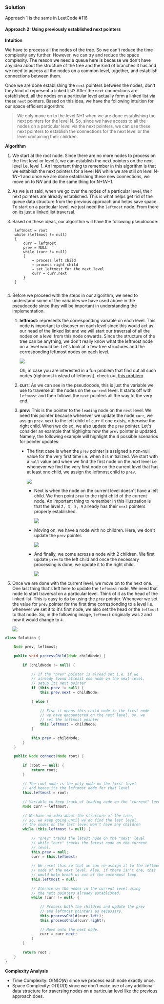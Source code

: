 ### Solution

Approach 1 is the same in LeetCode #116

#### Approach 2: Using previously established next pointers

**Intuition**

We have to process all the nodes of the tree. So we can't reduce the time complexity any further. However, we can try and reduce the space complexity. The reason we need a queue here is because we don't have any idea about the structure of the tree and the kind of branches it has and we need to access all the nodes on a common level, together, and establish connections between them.

Once we are done establishing the `next` pointers between the nodes, don't they kind of represent a linked list? After the `next` connections are established, all the nodes on a particular level actually form a linked list via these `next` pointers. Based on this idea, we have the following intuition for our space efficient algorithm:

> We only move on to the level N+1 when we are done establishing the next pointers for the level N. So, since we have access to all the nodes on a particular level via the next pointers, we can use these next pointers to establish the connections for the next level or the level containing their children.

**Algorithm**

1. We start at the root node. Since there are no more nodes to process on the first level or level `0`, we can establish the next pointers on the next level i.e. level 1. An important thing to remember in this algorithm is that we establish the next pointers for a level N*N* while we are still on level N-1*N*−1 and once we are done establishing these new connections, we move on to N*N* and do the same thing for N+1*N*+1.

2. As we just said, when we go over the nodes of a particular level, their next pointers are already established. This is what helps get rid of the queue data structure from the previous approach and helps save space. To start on a particular level, we just need the `leftmost` node. From there on its just a linked list traversal.

3. Based on these ideas, our algorithm will have the following pseudocode:

   ```
    leftmost = root
    while (leftmost != null)
    {
        curr = leftmost
        prev = NULL
        while (curr != null)
        {
            → process left child
            → process right child
            → set leftmost for the next level
            curr = curr.next
        }
    }
    
   ```

4. Before we proceed with the steps in our algorithm, we need to understand some of the variables we have used above in the pseudocode since they will be important in understanding the implementation.

   1. **leftmost:** represents the corresponding variable on each level. This node is important to discover on each level since this would act as our head of the linked list and we will start our traversal of all the nodes on a level from this node onwards. Since the structure of the tree can be anything, we don't really know what the leftmost node on a level would be. Let's look at a few tree structures and the corresponding leftmost nodes on each level.

      ![](img/img6.png)

      Oh, in case you are interested in a fun problem that find out all such nodes (rightmost instead of leftmost), check out [this problem](https://leetcode.com/problems/binary-tree-right-side-view/description/).

   2. **curr:** As we can see in the pseudocode, this is just the variable we use to traverse all the nodes on the `current` level. It starts off with `leftmost` and then follows the `next` pointers all the way to the very end.

   3. **prev:** This is the pointer to the `leading` node on the `next` level. We need this pointer because whenever we update the node `curr`, we assign `prev.next` to the left child of `curr` if one exists, otherwise the right child. When we do so, we also update the `prev` pointer. Let's consider an example that highlights how the `prev` pointer is updated. Namely, the following example will highlight the 4 possible scenarios for pointer updates:

      - The first case is when the `prev` pointer is assigned a non-null value for the very first time i.e. when it is initialized. We start with a `null` value and when we find the first node on the *next* level i.e whenever we find the very first node on the current level that has at least one child, we assign the leftmost child to `prev`.

        ![](img/img7.png)

        - Next is when the node on the current level doesn't have a left child. We then point `prev` to the right child of the current node. An important thing to remember in this illustration is that the level `2, 3, 5, 9` already has their `next` pointers properly established.

          ![](img/img8.png)

        - Moving on, we have a node with no children. Here, we don't update the `prev` pointer.

          ![](img/img9.png)

          

        - And finally, we come across a node with 2 children. We first update `prev` to the left child and once the necessary processing is done, we update it to the right child.

          ![](img/img10.png)

   

5. Once we are done with the current level, we move on to the next one. One last thing that's left here to update the `leftmost` node. We need that node to start traversal on a particular level. Think of it as the head of the linked list. This is easy to do by using the `prev` pointer. Whenever we set the value for `prev` pointer for the first time corresponding to a level i.e. whenever we set it to it's first node, we also set the head or the `leftmost` to that node. So, in the following image, `leftmost` originally was `2` and now it would change to `4`.

   ![](img/img7.png)

   


```java
class Solution {
    
    Node prev, leftmost;
    
    public void processChild(Node childNode) {
        
        if (childNode != null) {
            
            // If the "prev" pointer is alread set i.e. if we
            // already found atleast one node on the next level,
            // setup its next pointer
            if (this.prev != null) {
                this.prev.next = childNode;
                    
            } else {
                
                // Else it means this child node is the first node
                // we have encountered on the next level, so, we
                // set the leftmost pointer
                this.leftmost = childNode;
            }    
                
            this.prev = childNode; 
        }
    }
        
    public Node connect(Node root) {
        
        if (root == null) {
            return root;
        }
        
        // The root node is the only node on the first level
        // and hence its the leftmost node for that level
        this.leftmost = root;
        
        // Variable to keep track of leading node on the "current" level
        Node curr = leftmost;
        
        // We have no idea about the structure of the tree,
        // so, we keep going until we do find the last level.
        // the nodes on the last level won't have any children
        while (this.leftmost != null) {
            
            // "prev" tracks the latest node on the "next" level
            // while "curr" tracks the latest node on the current
            // level.
            this.prev = null;
            curr = this.leftmost;
            
            // We reset this so that we can re-assign it to the leftmost
            // node of the next level. Also, if there isn't one, this
            // would help break us out of the outermost loop.
            this.leftmost = null;
            
            // Iterate on the nodes in the current level using
            // the next pointers already established.
            while (curr != null) {
                
                // Process both the children and update the prev
                // and leftmost pointers as necessary.
                this.processChild(curr.left);
                this.processChild(curr.right);
                
                // Move onto the next node.
                curr = curr.next;
            }
        }
                
        return root ;
    }
}
```


**Complexity Analysis**

- Time Complexity: O(N)*O*(*N*) since we process each node exactly once.
- Space Complexity: O(1)*O*(1) since we don't make use of any additional data structure for traversing nodes on a particular level like the previous approach does.